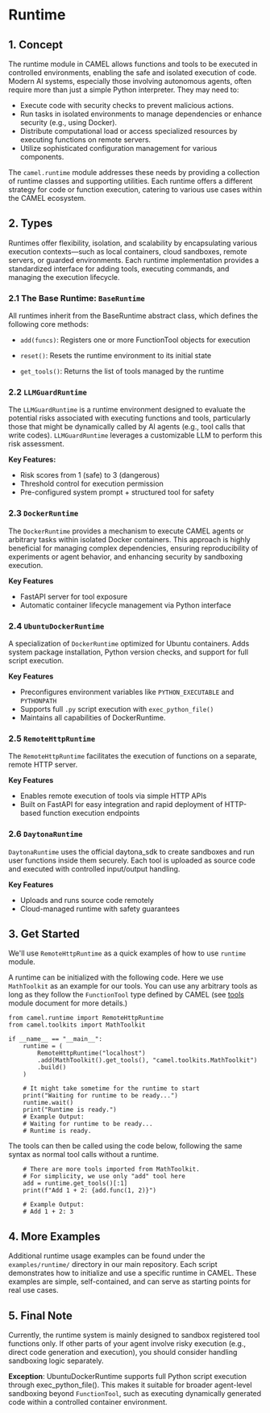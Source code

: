 # Runtime

## 1. Concept
The runtime module in CAMEL allows functions and tools to be executed in 
controlled environments, enabling the safe and isolated execution of code.
Modern AI systems, especially those involving autonomous agents, often 
require more than just a simple Python interpreter. They may need to:

- Execute code with security checks to prevent malicious actions.
- Run tasks in isolated environments to manage dependencies or enhance 
security (e.g., using Docker).
- Distribute computational load or access specialized resources by executing 
functions on remote servers.
- Utilize sophisticated configuration management for various components.

The `camel.runtime` module addresses these needs by providing a collection of 
runtime classes and supporting utilities. Each runtime offers a different 
strategy for code or function execution, catering to various use cases within 
the CAMEL ecosystem.

## 2. Types
Runtimes offer flexibility, isolation, and scalability by encapsulating 
various execution contexts—such as local containers, cloud sandboxes, 
remote servers, or guarded environments.
Each runtime implementation provides a standardized interface for adding 
tools, executing commands, and managing the execution lifecycle.

### 2.1 The Base Runtime: `BaseRuntime`
All runtimes inherit from the BaseRuntime abstract class, which defines the 
following core methods:

- `add(funcs)`: Registers one or more FunctionTool objects for execution

- `reset()`: Resets the runtime environment to its initial state

- `get_tools()`: Returns the list of tools managed by the runtime

### 2.2 `LLMGuardRuntime`

The `LLMGuardRuntime` is a runtime environment designed to evaluate 
the potential risks associated with executing functions and tools, 
particularly those that might be dynamically called by AI agents 
(e.g., tool calls that write codes).
`LLMGuardRuntime` leverages a customizable LLM to
perform this risk assessment.

**Key Features:**

- Risk scores from 1 (safe) to 3 (dangerous)
- Threshold control for execution permission
- Pre-configured system prompt + structured tool for safety

### 2.3 `DockerRuntime`

The `DockerRuntime` provides a mechanism to
execute CAMEL agents or arbitrary tasks
within isolated Docker containers. This approach is highly beneficial
for managing complex dependencies, 
ensuring reproducibility of experiments or agent behavior, 
and enhancing security by sandboxing execution.

**Key Features**

- FastAPI server for tool exposure
- Automatic container lifecycle management via Python interface

### 2.4 `UbuntuDockerRuntime`
A specialization of `DockerRuntime` optimized for Ubuntu containers. 
Adds system package installation, Python version checks, 
and support for full script execution.

**Key Features**

- Preconfigures environment variables like `PYTHON_EXECUTABLE` and `PYTHONPATH`
- Supports full `.py` script execution with `exec_python_file()`
- Maintains all capabilities of DockerRuntime.

### 2.5 `RemoteHttpRuntime`

The `RemoteHttpRuntime` facilitates the execution of functions on a separate,
remote HTTP server. 

**Key Features**

- Enables remote execution of tools via simple HTTP APIs
- Built on FastAPI for easy integration and rapid deployment
 of HTTP-based function execution endpoints

### 2.6 `DaytonaRuntime`

`DaytonaRuntime` uses the official daytona_sdk to create sandboxes and run user
functions inside them securely.
Each tool is uploaded as source code and executed with controlled input/output
handling.

**Key Features**
- Uploads and runs source code remotely
- Cloud-managed runtime with safety guarantees



## 3. Get Started

We'll use `RemoteHttpRuntime` as a quick examples of how to use 
`runtime` module.

A runtime can be initialized with the following code. Here we use
`MathToolkit` as an example for our tools. You can use any arbitrary tools as
long as they follow the `FunctionTool` type defined by CAMEL (see [tools](
./tools.md) 
module document for more details.)
```
from camel.runtime import RemoteHttpRuntime
from camel.toolkits import MathToolkit

if __name__ == "__main__":
    runtime = (
        RemoteHttpRuntime("localhost")
        .add(MathToolkit().get_tools(), "camel.toolkits.MathToolkit")
        .build()
    )
    
    # It might take sometime for the runtime to start
    print("Waiting for runtime to be ready...")
    runtime.wait()
    print("Runtime is ready.")
    # Example Output:
    # Waiting for runtime to be ready...
    # Runtime is ready.
```


The tools can then be called using the code below, 
following the same syntax as normal tool calls without a runtime.

```
    # There are more tools imported from MathToolkit. 
    # For simplicity, we use only "add" tool here
    add = runtime.get_tools()[:1]  
    print(f"Add 1 + 2: {add.func(1, 2)}")
    
    # Example Output:
    # Add 1 + 2: 3
```


## 4. More Examples
Additional runtime usage examples can be found under the `examples/runtime/` 
directory in our main repository. Each script demonstrates how to initialize 
and use a specific runtime in CAMEL. These examples are simple, 
self-contained, and can serve as starting points for real use cases.

## 5. Final Note
Currently, the runtime system is mainly designed to sandbox registered tool 
functions only. If other parts of your agent involve 
risky execution (e.g., direct code generation
and execution), you should consider handling sandboxing logic separately.

**Exception**: UbuntuDockerRuntime supports full Python script execution 
through exec_python_file(). This makes it suitable for broader agent-level 
sandboxing beyond `FunctionTool`, such as executing dynamically generated code
within a controlled container environment.
